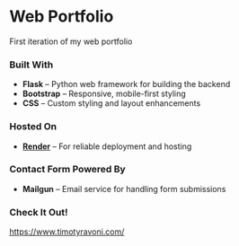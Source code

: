 # Web Portfolio
First iteration of my web portfolio

### Built With
- **Flask** – Python web framework for building the backend
- **Bootstrap** – Responsive, mobile-first styling
- **CSS** – Custom styling and layout enhancements

### Hosted On
- [**Render**](https://render.com/) – For reliable deployment and hosting

### Contact Form Powered By
- **Mailgun** – Email service for handling form submissions

### Check It Out!

https://www.timotyravoni.com/
